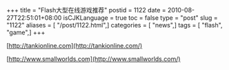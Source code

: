 +++
title = "Flash大型在线游戏推荐"
postid = 1122
date = 2010-08-27T22:51:01+08:00
isCJKLanguage = true
toc = false
type = "post"
slug = "1122"
aliases = [ "/post/1122.html",]
categories = [ "news",]
tags = [ "flash", "game",]
+++


[http://tankionline.com](http://tankionline.com/)

[http://www.smallworlds.com](http://www.smallworlds.com/)

